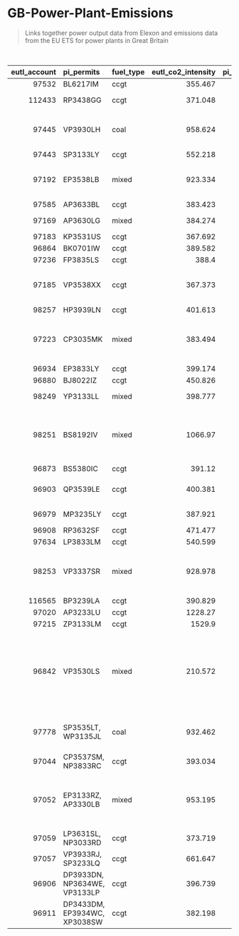 # GB-Power-Plant-Emissions

> Links together power output data from Elexon and emissions data from the EU ETS for power plants in Great Britain

<br>

|   eutl_account | pi_permits                   | fuel_type   |   eutl_co2_intensity |   pi_co2_intensity |   co2_intensity_pct_delta | ngc_bmu_ids                                                                          |
|---------------:|:-----------------------------|:------------|---------------------:|-------------------:|--------------------------:|:-------------------------------------------------------------------------------------|
|          97532 | BL6217IM                     | ccgt        |              355.467 |            355.465 |               6.73425e-06 | MRWD-1                                                                               |
|         112433 | RP3438GG                     | ccgt        |              371.048 |            371.063 |              -3.96493e-05 | CARR-1, CARR-2                                                                       |
|          97445 | VP3930LH                     | coal        |              958.624 |            958.737 |              -0.000117945 | EGGPS-1, EGGPS-2, EGGPS-3, EGGPS-4                                                   |
|          97443 | SP3133LY                     | ccgt        |              552.218 |            552.334 |              -0.000210352 | KILNS-1                                                                              |
|          97192 | EP3538LB                     | mixed       |              923.334 |            923.096 |               0.000257519 | RUGGT-6, RUGGT-7, RUGPS-6, RUGPS-7                                                   |
|          97585 | AP3633BL                     | ccgt        |              383.423 |            383.154 |               0.000700812 | LAGA-1                                                                               |
|          97169 | AP3630LG                     | mixed       |              384.274 |            384.001 |               0.000712198 | LBAR-1, LBAR-1G                                                                      |
|          97183 | KP3531US                     | ccgt        |              367.692 |            367.986 |              -0.000798226 | GYAR-1                                                                               |
|          96864 | BK0701IW                     | ccgt        |              389.582 |            389.962 |              -0.00097382  | SPLN-1                                                                               |
|          97236 | FP3835LS                     | ccgt        |              388.4   |            387.987 |               0.00106572  | SUTB-1                                                                               |
|          97185 | VP3538XX                     | ccgt        |              367.373 |            367.836 |              -0.00125749  | STAY-1, STAY-2, STAY-3, STAY-4                                                       |
|          98257 | HP3939LN                     | ccgt        |              401.613 |            401.09  |               0.0013046   | MEDP-1                                                                               |
|          97223 | CP3035MK                     | mixed       |              383.494 |            382.968 |               0.00137399  | WBUGT-1, WBUGT-4, WBURB-1, WBURB-2, WBURB-3                                          |
|          96934 | EP3833LY                     | ccgt        |              399.174 |            399.81  |              -0.00159024  | COSO-1                                                                               |
|          96880 | BJ8022IZ                     | ccgt        |              450.826 |            451.697 |              -0.00192919  | HUMR-1                                                                               |
|          98249 | YP3133LL                     | mixed       |              398.777 |            397.925 |               0.00214213  | KEAD-1, KEADGT-3                                                                     |
|          98251 | BS8192IV                     | mixed       |             1066.97  |           1063.1   |               0.00364194  | FIDL-1, FIDL-2, FIDL-2G, FIDL-3, FIDL-3G, FIDL-4                                     |
|          96873 | BS5380IC                     | ccgt        |              391.12  |            389.565 |               0.00399234  | ROCK-1                                                                               |
|          96903 | QP3539LE                     | ccgt        |              400.381 |            402.033 |              -0.00410685  | SCCL-1, SCCL-2, SCCL-3                                                               |
|          96979 | MP3235LY                     | ccgt        |              387.921 |            389.689 |              -0.00453677  | SHBA-1, SHBA-2                                                                       |
|          96908 | RP3632SF                     | ccgt        |              471.477 |            477.245 |              -0.0120866   | RYHPS-1                                                                              |
|          97634 | LP3833LM                     | ccgt        |              540.599 |            533.404 |               0.0134895   | CORB-1                                                                               |
|          98253 | VP3337SR                     | mixed       |              928.978 |            901.816 |               0.0301194   | FERR-1, FERR-2, FERR-3, FERR-5G, FERR-8G                                             |
|         116565 | BP3239LA                     | ccgt        |              390.829 |            433.693 |              -0.0988365   | KLYN-A-1                                                                             |
|          97020 | AP3233LU                     | ccgt        |             1228.27  |           1055.89  |               0.163254    | PETEM1                                                                               |
|          97215 | ZP3133LM                     | ccgt        |             1529.9   |           1152.99  |               0.326906    | BRGG-1                                                                               |
|          96842 | VP3530LS                     | mixed       |              210.572 |            894.07  |              -0.76448     | DRAXX-1, DRAXX-10G, DRAXX-12G, DRAXX-2, DRAXX-3, DRAXX-4, DRAXX-5, DRAXX-6, DRAXX-9G |
|          97778 | SP3535LT, WP3135JL           | coal        |              932.462 |            470.432 |               0.982142    | COTPS-1, COTPS-2, COTPS-3, COTPS-4                                                   |
|          97044 | CP3537SM, NP3833RC           | ccgt        |              393.034 |            196.876 |               0.996347    | EECL-1                                                                               |
|          97052 | EP3133RZ, AP3330LB           | mixed       |              953.195 |            476.859 |               0.998902    | RATS-1, RATS-2, RATS-3, RATS-4, RATSGT-2, RATSGT-4                                   |
|          97059 | LP3631SL, NP3033RD           | ccgt        |              373.719 |            183.96  |               1.03152     | CDCL-1                                                                               |
|          97057 | VP3933RJ, SP3233LQ           | ccgt        |              661.647 |            291.843 |               1.26713     | KILLPG-1, KILLPG-2                                                                   |
|          96906 | DP3933DN, NP3634WE, VP3133LP | ccgt        |              396.739 |            132.134 |               2.00255     | DAMC-1                                                                               |
|          96911 | DP3433DM, EP3934WC, XP3038SW | ccgt        |              382.198 |            127.053 |               2.00817     | SHOS-1                                                                               |